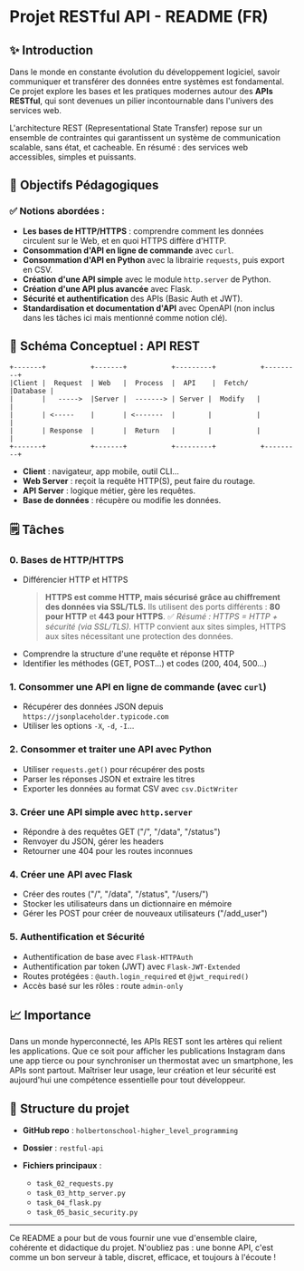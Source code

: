 # Projet RESTful API - README (FR)

## ✨ Introduction

Dans le monde en constante évolution du développement logiciel, savoir communiquer et transférer des données entre systèmes est fondamental. Ce projet explore les bases et les pratiques modernes autour des **APIs RESTful**, qui sont devenues un pilier incontournable dans l'univers des services web.

L'architecture REST (Representational State Transfer) repose sur un ensemble de contraintes qui garantissent un système de communication scalable, sans état, et cacheable. En résumé : des services web accessibles, simples et puissants.

## 🔧 Objectifs Pédagogiques

### ✅ Notions abordées :

* **Les bases de HTTP/HTTPS** : comprendre comment les données circulent sur le Web, et en quoi HTTPS diffère d'HTTP.
* **Consommation d'API en ligne de commande** avec `curl`.
* **Consommation d'API en Python** avec la librairie `requests`, puis export en CSV.
* **Création d'une API simple** avec le module `http.server` de Python.
* **Création d'une API plus avancée** avec Flask.
* **Sécurité et authentification** des APIs (Basic Auth et JWT).
* **Standardisation et documentation d'API** avec OpenAPI (non inclus dans les tâches ici mais mentionné comme notion clé).

## 🤖 Schéma Conceptuel : API REST

```
+-------+           +-------+           +---------+           +---------+
|Client |  Request  | Web   |  Process  |  API    |  Fetch/   |Database |
|       |   ----->  |Server |  -------> | Server |  Modify   |         |
|       | <-----    |       | <-------  |        |           |         |
|       | Response  |       |  Return   |        |           |         |
+-------+           +-------+           +---------+           +---------+
```

* **Client** : navigateur, app mobile, outil CLI...
* **Web Server** : reçoit la requête HTTP(S), peut faire du routage.
* **API Server** : logique métier, gère les requêtes.
* **Base de données** : récupère ou modifie les données.

## 🗒️ Tâches

### 0. Bases de HTTP/HTTPS

* Différencier HTTP et HTTPS
  > **HTTPS est comme HTTP, mais sécurisé grâce au chiffrement des données via SSL/TLS.**
  > Ils utilisent des ports différents : **80 pour HTTP** et **443 pour HTTPS**.
  > ✅ *Résumé : HTTPS = HTTP + sécurité (via SSL/TLS).*
  > HTTP convient aux sites simples, HTTPS aux sites nécessitant une protection des données.
* Comprendre la structure d'une requête et réponse HTTP
* Identifier les méthodes (GET, POST...) et codes (200, 404, 500...)

### 1. Consommer une API en ligne de commande (avec `curl`)

* Récupérer des données JSON depuis `https://jsonplaceholder.typicode.com`
* Utiliser les options `-X`, `-d`, `-I`...

### 2. Consommer et traiter une API avec Python

* Utiliser `requests.get()` pour récupérer des posts
* Parser les réponses JSON et extraire les titres
* Exporter les données au format CSV avec `csv.DictWriter`

### 3. Créer une API simple avec `http.server`

* Répondre à des requêtes GET ("/", "/data", "/status")
* Renvoyer du JSON, gérer les headers
* Retourner une 404 pour les routes inconnues

### 4. Créer une API avec Flask

* Créer des routes ("/", "/data", "/status", "/users/<username>")
* Stocker les utilisateurs dans un dictionnaire en mémoire
* Gérer les POST pour créer de nouveaux utilisateurs ("/add\_user")

### 5. Authentification et Sécurité

* Authentification de base avec `Flask-HTTPAuth`
* Authentification par token (JWT) avec `Flask-JWT-Extended`
* Routes protégées : `@auth.login_required` et `@jwt_required()`
* Accès basé sur les rôles : route `admin-only`

## 📈 Importance

Dans un monde hyperconnecté, les APIs REST sont les artères qui relient les applications. Que ce soit pour afficher les publications Instagram dans une app tierce ou pour synchroniser un thermostat avec un smartphone, les APIs sont partout. Maîtriser leur usage, leur création et leur sécurité est aujourd'hui une compétence essentielle pour tout développeur.

## 📄 Structure du projet

* **GitHub repo** : `holbertonschool-higher_level_programming`
* **Dossier** : `restful-api`
* **Fichiers principaux** :

  * `task_02_requests.py`
  * `task_03_http_server.py`
  * `task_04_flask.py`
  * `task_05_basic_security.py`

---

Ce README a pour but de vous fournir une vue d'ensemble claire, cohérente et didactique du projet. N'oubliez pas : une bonne API, c'est comme un bon serveur à table, discret, efficace, et toujours à l'écoute !

